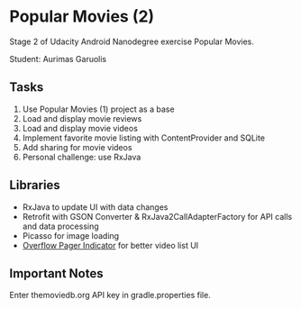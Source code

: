 # Popular Movies (2)

Stage 2 of Udacity Android Nanodegree exercise Popular Movies.

Student: Aurimas Garuolis

## Tasks

1. Use Popular Movies (1) project as a base
2. Load and display movie reviews
3. Load and display movie videos
4. Implement favorite movie listing with ContentProvider and SQLite
5. Add sharing for movie videos 
6. Personal challenge: use RxJava
 
 ## Libraries
 
 * RxJava to update UI with data changes
 * Retrofit with GSON Converter & RxJava2CallAdapterFactory for API calls and data processing
 * Picasso for image loading
 * [Overflow Pager Indicator](https://github.com/intik/overflow-pager-indicator) for better video list UI 


## Important Notes

Enter themoviedb.org API key in gradle.properties file. 